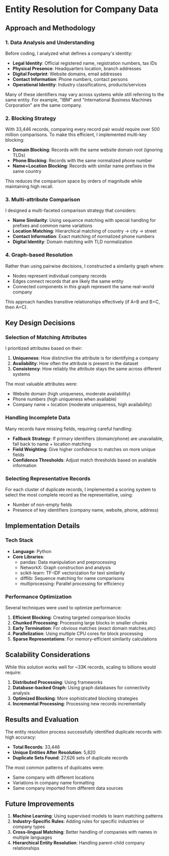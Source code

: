 # Entity Resolution for Company Data

## Approach and Methodology

### 1. Data Analysis and Understanding

Before coding, I analyzed what defines a company's identity:

- **Legal Identity**: Official registered name, registration numbers, tax IDs
- **Physical Presence**: Headquarters location, branch addresses
- **Digital Footprint**: Website domains, email addresses
- **Contact Information**: Phone numbers, contact persons
- **Operational Identity**: Industry classifications, products/services

Many of these identifiers may vary across systems while still referring to the same entity. For example, "IBM" and "International Business Machines Corporation" are the same company.

### 2. Blocking Strategy

With 33,446 records, comparing every record pair would require over 500 million comparisons. To make this efficient, I implemented multi-key blocking:

- **Domain Blocking**: Records with the same website domain root (ignoring TLDs)
- **Phone Blocking**: Records with the same normalized phone number
- **Name+Location Blocking**: Records with similar name prefixes in the same country

This reduces the comparison space by orders of magnitude while maintaining high recall.

### 3. Multi-attribute Comparison

I designed a multi-faceted comparison strategy that considers:

- **Name Similarity**: Using sequence matching with special handling for prefixes and common name variations
- **Location Matching**: Hierarchical matching of country → city → street
- **Contact Information**: Exact matching of normalized phone numbers
- **Digital Identity**: Domain matching with TLD normalization

### 4. Graph-based Resolution

Rather than using pairwise decisions, I constructed a similarity graph where:
- Nodes represent individual company records
- Edges connect records that are likely the same entity
- Connected components in this graph represent the same real-world company

This approach handles transitive relationships effectively (if A=B and B=C, then A=C).

## Key Design Decisions

### Selection of Matching Attributes

I prioritized attributes based on their:

1. **Uniqueness**: How distinctive the attribute is for identifying a company
2. **Availability**: How often the attribute is present in the dataset
3. **Consistency**: How reliably the attribute stays the same across different systems

The most valuable attributes were:
- Website domain (high uniqueness, moderate availability)
- Phone numbers (high uniqueness when available)
- Company name + location (moderate uniqueness, high availability)

### Handling Incomplete Data

Many records have missing fields, requiring careful handling:

- **Fallback Strategy**: If primary identifiers (domain/phone) are unavailable, fall back to name + location matching
- **Field Weighting**: Give higher confidence to matches on more unique fields
- **Confidence Thresholds**: Adjust match thresholds based on available information

### Selecting Representative Records

For each cluster of duplicate records, I implemented a scoring system to select the most complete record as the representative, using:
- Number of non-empty fields
- Presence of key identifiers (company name, website, phone, address)

## Implementation Details

### Tech Stack

- **Language**: Python 
- **Core Libraries**:
  - pandas: Data manipulation and preprocessing
  - NetworkX: Graph construction and analysis
  - scikit-learn: TF-IDF vectorization for text similarity
  - difflib: Sequence matching for name comparisons
  - multiprocessing: Parallel processing for efficiency

### Performance Optimization

Several techniques were used to optimize performance:

1. **Efficient Blocking**: Creating targeted comparison blocks
2. **Chunked Processing**: Processing large blocks in smaller chunks
3. **Early Termination**: For obvious matches (exact domain matches,etc)
4. **Parallelization**: Using multiple CPU cores for block processing
5. **Sparse Representations**: For memory-efficient similarity calculations

## Scalability Considerations

While this solution works well for ~33K records, scaling to billions would require:

1. **Distributed Processing**: Using frameworks 
2. **Database-backed Graph**: Using graph databases for connectivity analysis
3. **Optimized Blocking**: More sophisticated blocking strategies
4. **Incremental Processing**: Processing new records incrementally

## Results and Evaluation

The entity resolution process successfully identified duplicate records with high accuracy:

- **Total Records**: 33,446
- **Unique Entities After Resolution**: 5,820
- **Duplicate Sets Found**: 27,626 sets of duplicate records

The most common patterns of duplicates were:
- Same company with different locations
- Variations in company name formatting
- Same company imported from different data sources

## Future Improvements

1. **Machine Learning**: Using supervised models to learn matching patterns
2. **Industry-Specific Rules**: Adding rules for specific industries or company types
3. **Cross-lingual Matching**: Better handling of companies with names in multiple languages
4. **Hierarchical Entity Resolution**: Handling parent-child company relationships
